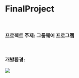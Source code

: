 # FinalProject

<br>

### 프로젝트 주제: 그룹웨어 프로그램

<br>

### 개발환경:
<img src="https://user-images.githubusercontent.com/67682215/118840705-9c66fb80-b902-11eb-87fd-62a2367ceb0e.png" />
